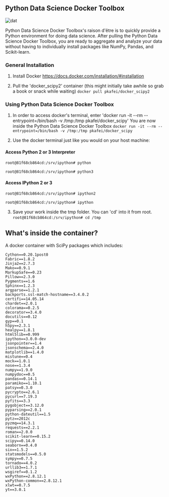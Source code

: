 ## Python Data Science Docker Toolbox
![dat](http://img.shields.io/badge/Development%20sponsored%20by-dat-green.svg?style=flat)



Python Data Science Docker Toolbox's raison d'être is to quickly provide a Python environment for doing data science. After pulling the Python Data Science Docker Toolbox, you are ready to aggregate and analyze your data without having to individually install packages like NumPy, Pandas, and Scikit-learn.

### General Installation 
1. Install Docker https://docs.docker.com/installation/#installation


2. Pull the 'docker_scipy2' container (this might initially take awhile so grab a book or snack while waiting)
`docker pull pkafei/docker_scipy2`


### Using Python Data Science Docker Toolbox
1. In order to access docker's terminal, enter 'docker run -it --rm --entrypoint=/bin/bash -v /tmp:/tmp pkafei/docker_scipy'
You are now inside the Python Data Science Docker Toolbox
`docker run -it --rm --entrypoint=/bin/bash -v /tmp:/tmp pkafei/docker_scipy`

2. Use the docker terminal just like you would on your host machine:

#### Access Python 2 or 3 Interpreter

`root@81f68cb864cd:/srv/ipython# python`

`root@81f68cb864cd:/srv/ipython# python3`

#### Access IPython 2 or 3

`root@81f68cb864cd:/srv/ipython# ipython2`

`root@81f68cb864cd:/srv/ipython# ipython`

3. Save your work inside the tmp folder. You can 'cd' into it from root.
`root@81f68cb864cd:/srv/ipython# cd /tmp`

## What's inside the container?
A docker container with SciPy packages which includes:

```
Cython==0.20.1post0
Fabric==1.8.2
Jinja2==2.7.3
Mako==0.9.1
MarkupSafe==0.23
Pillow==2.3.0
Pygments==1.6
Sphinx==1.2.3
argparse==1.2.1
backports.ssl-match-hostname==3.4.0.2
certifi==14.05.14
chardet==2.0.1
colorama==0.2.5
decorator==3.4.0
docutils==0.12
gyp==0.1
h5py==2.3.1
healpy==1.8.1
html5lib==0.999
ipython==3.0.0-dev
jsonpointer==1.4
jsonschema==2.4.0
matplotlib==1.4.0
mistune==0.4
mock==1.0.1
nose==1.3.4
numpy==1.9.0
numpydoc==0.5
pandas==0.14.1
paramiko==1.10.1
patsy==0.3.0
pycrypto==2.6.1
pycurl==7.19.3
pyfits==3.3
pygobject==3.12.0
pyparsing==2.0.1
python-dateutil==1.5
pytz==2012c
pyzmq==14.3.1
requests==2.2.1
roman==2.0.0
scikit-learn==0.15.2
scipy==0.14.0
seaborn==0.4.0
six==1.5.2
statsmodels==0.5.0
sympy==0.7.5
tornado==4.0.2
urllib3==1.7.1
wsgiref==0.1.2
wxPython==2.8.12.1
wxPython-common==2.8.12.1
xlwt==0.7.5
yt==3.0.1
```